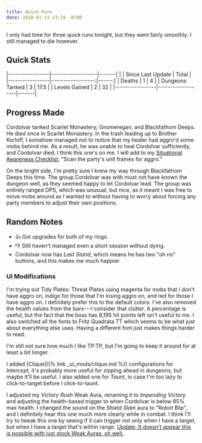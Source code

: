 ```yaml
---
title: Quick Runs
date: 2018-01-31 23:19 -0700
---
```

I only had time for three quick runs tonight, but they went fairly smoothly. I still managed to die however.

## Quick Stats

|-----------------|-------------------|-------|
|                 | Since Last Update | Total |
|-----------------|------------------:|------:|
| Deaths          | 1                 | 4     |
| Dungeons Tanked | 3                 | 17.5  |
| Levels Gained   | 2                 | 32    |
|-----------------|-------------------|-------|

## Progress Made

Cordolvar tanked Scarlet Monastery, Gnomeregan, and Blackfathom Deeps. He died once in Scarlet Monastery. In the trash leading up to Brother Korloff, I somehow managed not to notice that my healer had aggro'd some mobs behind me. As a result, he was unable to heal Cordolvar sufficiently, and Cordolvar died. I think this one's on me. I will add to my [Situational Awareness Checklist](/situational-awareness-checklist), "Scan the party's unit frames for aggro."

On the bright side, I'm pretty sure I knew my way through Blackfathom Deeps this time. The group Cordolvar was with must not have known the dungeon well, as they seemed happy to let Cordolvar lead. The group was entirely ranged DPS, which was unusual, but nice, as it meant I was free to move mobs around as I wanted to without having to worry about forcing any party members to adjust their own positions.

## Random Notes
* &#x1f44d; Got upgrades for both of my rings.
* &#x1f44e; Still haven't managed even a short session without dying.
* Cordolvar now has _Last Stand_, which means he has two "oh no" buttons, and this makes me much happier.

### UI Modifications

I'm trying out Tidy Plates: Threat Plates using magenta for mobs that I don't have aggro on, indigo for those that I'm losing aggro on, and red for those I have aggro on. I definitely prefer this to the default colors. I've also removed the health values from the bars---I consider that clutter. A percentage is useful, but the fact that the boss has 8,195 hit points left isn't useful to me. I also switched all the fonts to Fritz Quadrata TT which seems to be what just about everything else uses. Having a different font just makes things harder to read.

I'm still not sure how much I like TP:TP, but I'm going to keep it around for at least a bit longer.

I added [Clique]({% link _ui_mods/clique.md %}) configurations for _Intercept_, it's probably more useful for zipping ahead in dungeons, but maybe it'll be useful. I also added one for _Taunt_, in case I'm too lazy to click-to-target before I click-to-taunt.

I adjusted my _Victory Rush_ Weak Aura, renaming it to _Impending Victory_ and adjusting the health-based trigger to when Cordolvar is below 85% max health. I changed the sound on the _Shield Slam_ aura to "Robot Blip", and I definitely hear this one much more clearly while in combat. I think I'll try to tweak this one by seeing if it can trigger not only when I have a target, but when I have a target that's within range. <ins>Update: It doesn't appear this is possible with just stock Weak Auras, oh well.</ins>

